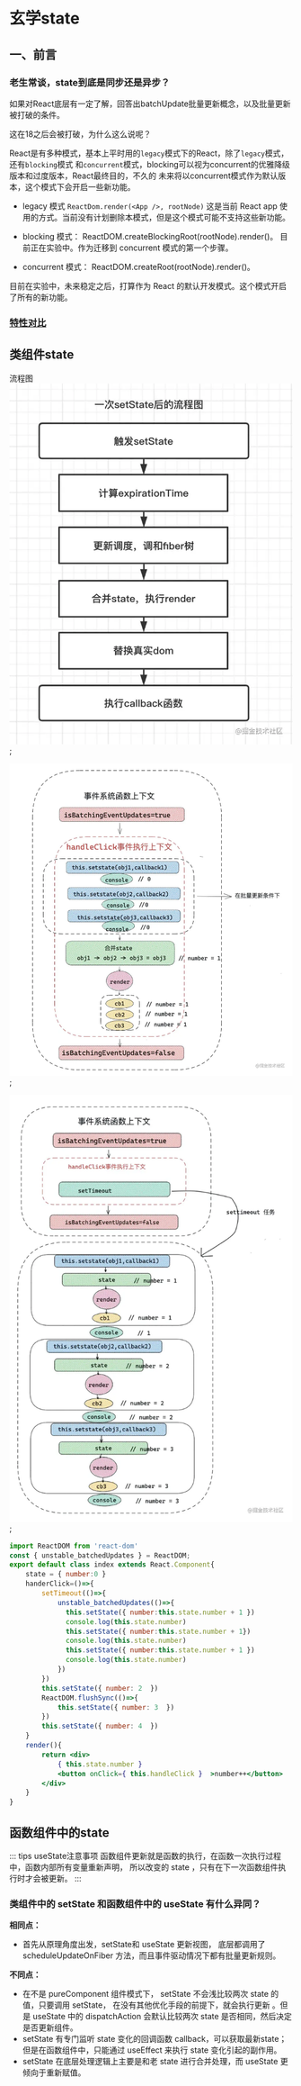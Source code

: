 # 玄学state

## 一、前言
### 老生常谈，state到底是同步还是异步？

如果对React底层有一定了解，回答出batchUpdate批量更新概念，以及批量更新被打破的条件。

这在18之后会被打破，为什么这么说呢？

React是有多种模式，基本上平时用的`legacy`模式下的React，除了`legacy`模式，还有`blocking`模式
和`concurrent`模式，blocking可以视为concurrent的优雅降级版本和过度版本，React最终目的，不久的
未来将以concurrent模式作为默认版本，这个模式下会开启一些新功能。

- legacy 模式 `ReactDom.render(<App />, rootNode)` 
这是当前 React app 使用的方式。当前没有计划删除本模式，但是这个模式可能不支持这些新功能。

- blocking 模式： ReactDOM.createBlockingRoot(rootNode).render(<App />)。
目前正在实验中。作为迁移到 concurrent 模式的第一个步骤。
- concurrent 模式： ReactDOM.createRoot(rootNode).render(<App />)。

目前在实验中，未来稳定之后，打算作为 React 的默认开发模式。这个模式开启了所有的新功能。

### [特性对比](https://zh-hans.reactjs.org/docs/concurrent-mode-adoption.html#feature-comparison)

## 类组件state

流程图
![process](img/state1.png);

![fiber1](img/state2.png);

![fibar2](img/state3.png);

```jsx
import ReactDOM from 'react-dom'
const { unstable_batchedUpdates } = ReactDOM;
export default class index extends React.Component{
    state = { number:0 }
    handerClick=()=>{
        setTimeout(()=>{
            unstable_batchedUpdates(()=>{
              this.setState({ number:this.state.number + 1 })
              console.log(this.state.number)
              this.setState({ number:this.state.number + 1})
              console.log(this.state.number)
              this.setState({ number:this.state.number + 1 })
              console.log(this.state.number) 
            })
        })
        this.setState({ number: 2  })
        ReactDOM.flushSync(()=>{
            this.setState({ number: 3  })
        })
        this.setState({ number: 4  })
    }
    render(){
        return <div>
            { this.state.number }
            <button onClick={ this.handleClick }  >number++</button>
        </div>
    }
} 
```
## 函数组件中的state


::: tips useState注意事项
函数组件更新就是函数的执行，在函数一次执行过程中，函数内部所有变量重新声明，
所以改变的 state ，只有在下一次函数组件执行时才会被更新。
::: 


### 类组件中的 setState 和函数组件中的 useState 有什么异同？
**相同点：**
- 首先从原理角度出发，setState和 useState 更新视图，
底层都调用了 scheduleUpdateOnFiber 方法，而且事件驱动情况下都有批量更新规则。

**不同点：**
- 在不是 pureComponent 组件模式下， setState 不会浅比较两次 state 的值，只要调用 setState，
在没有其他优化手段的前提下，就会执行更新
。但是 useState 中的 dispatchAction 会默认比较两次 state 是否相同，然后决定是否更新组件。
- setState 有专门监听 state 变化的回调函数 callback，可以获取最新state；
但是在函数组件中，只能通过 useEffect 来执行 state 变化引起的副作用。
- setState 在底层处理逻辑上主要是和老 state 进行合并处理，而 useState 更倾向于重新赋值。

